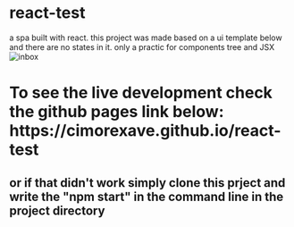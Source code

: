 # react-test
a spa built with react. this project was made based on a ui template below and there are no states in it. only a practic for components tree and JSX
![inbox](https://user-images.githubusercontent.com/81581566/171652764-299edaff-de83-4cc8-91ce-4de556f4bb02.png)

<h1>
To see the live development check the github pages link below: 
https://cimorexave.github.io/react-test
</h1>

<h2>
or if that didn't work simply clone this prject and write the "npm start" in the command line in the project directory
  </h2>

